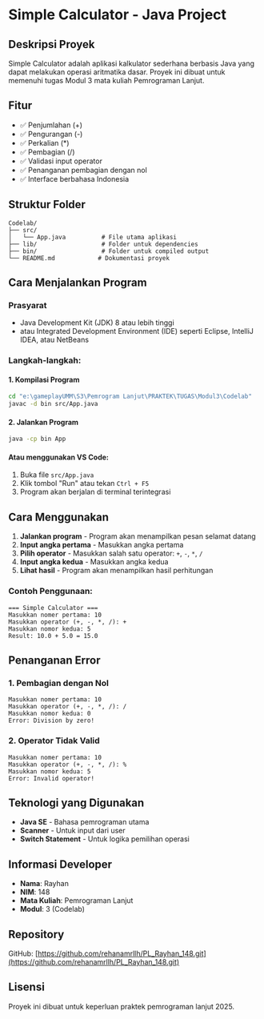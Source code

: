 # Simple Calculator - Java Project

## Deskripsi Proyek
Simple Calculator adalah aplikasi kalkulator sederhana berbasis Java yang dapat melakukan operasi aritmatika dasar. Proyek ini dibuat untuk memenuhi tugas Modul 3 mata kuliah Pemrograman Lanjut.

## Fitur
- ✅ Penjumlahan (+)
- ✅ Pengurangan (-)
- ✅ Perkalian (*)
- ✅ Pembagian (/)
- ✅ Validasi input operator
- ✅ Penanganan pembagian dengan nol
- ✅ Interface berbahasa Indonesia

## Struktur Folder

```
Codelab/
├── src/
│   └── App.java          # File utama aplikasi
├── lib/                  # Folder untuk dependencies
├── bin/                  # Folder untuk compiled output
└── README.md            # Dokumentasi proyek
```

## Cara Menjalankan Program

### Prasyarat
- Java Development Kit (JDK) 8 atau lebih tinggi
- atau Integrated Development Environment (IDE) seperti Eclipse, IntelliJ IDEA, atau NetBeans

### Langkah-langkah:

#### 1. Kompilasi Program
```bash
cd "e:\gameplayUMM\S3\Pemrogram Lanjut\PRAKTEK\TUGAS\Modul3\Codelab"
javac -d bin src/App.java
```

#### 2. Jalankan Program
```bash
java -cp bin App
```

#### Atau menggunakan VS Code:
1. Buka file `src/App.java`
2. Klik tombol "Run" atau tekan `Ctrl + F5`
3. Program akan berjalan di terminal terintegrasi

## Cara Menggunakan

1. **Jalankan program** - Program akan menampilkan pesan selamat datang
2. **Input angka pertama** - Masukkan angka pertama 
3. **Pilih operator** - Masukkan salah satu operator: `+`, `-`, `*`, `/`
4. **Input angka kedua** - Masukkan angka kedua 
5. **Lihat hasil** - Program akan menampilkan hasil perhitungan

### Contoh Penggunaan:
```
=== Simple Calculator ===
Masukkan nomer pertama: 10
Masukkan operator (+, -, *, /): +
Masukkan nomor kedua: 5
Result: 10.0 + 5.0 = 15.0
```

## Penanganan Error

### 1. Pembagian dengan Nol
```
Masukkan nomer pertama: 10
Masukkan operator (+, -, *, /): /
Masukkan nomor kedua: 0
Error: Division by zero!
```

### 2. Operator Tidak Valid
```
Masukkan nomer pertama: 10
Masukkan operator (+, -, *, /): %
Masukkan nomor kedua: 5
Error: Invalid operator!
```

## Teknologi yang Digunakan
- **Java SE** - Bahasa pemrograman utama
- **Scanner** - Untuk input dari user
- **Switch Statement** - Untuk logika pemilihan operasi

## Informasi Developer
- **Nama**: Rayhan
- **NIM**: 148
- **Mata Kuliah**: Pemrograman Lanjut
- **Modul**: 3 (Codelab)

## Repository
GitHub: [https://github.com/rehanamrllh/PL_Rayhan_148.git](https://github.com/rehanamrllh/PL_Rayhan_148.git)


## Lisensi
Proyek ini dibuat untuk keperluan praktek pemrograman lanjut 2025.
